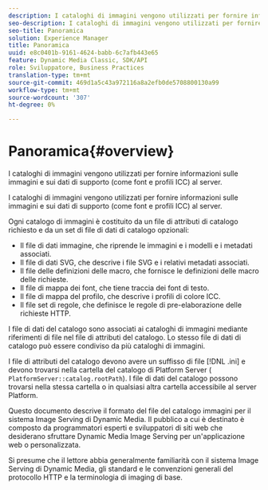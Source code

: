 ```yaml
---
description: I cataloghi di immagini vengono utilizzati per fornire informazioni sulle immagini e sui dati di supporto (come font e profili ICC) al server.
seo-description: I cataloghi di immagini vengono utilizzati per fornire informazioni sulle immagini e sui dati di supporto (come font e profili ICC) al server.
seo-title: Panoramica
solution: Experience Manager
title: Panoramica
uuid: e8c0401b-9161-4624-babb-6c7afb443e65
feature: Dynamic Media Classic, SDK/API
role: Sviluppatore, Business Practices
translation-type: tm+mt
source-git-commit: 469d1a5c43a972116a8a2efb0de5708800130a99
workflow-type: tm+mt
source-wordcount: '307'
ht-degree: 0%

---
```



# Panoramica{#overview}

I cataloghi di immagini vengono utilizzati per fornire informazioni sulle immagini e sui dati di supporto (come font e profili ICC) al server.

I cataloghi di immagini vengono utilizzati per fornire informazioni sulle immagini e sui dati di supporto (come font e profili ICC) al server.

Ogni catalogo di immagini è costituito da un file di attributi di catalogo richiesto e da un set di file di dati di catalogo opzionali:

* Il file di dati immagine, che riprende le immagini e i modelli e i metadati associati.
* Il file di dati SVG, che descrive i file SVG e i relativi metadati associati.
* Il file delle definizioni delle macro, che fornisce le definizioni delle macro delle richieste.
* Il file di mappa dei font, che tiene traccia dei font di testo.
* Il file di mappa del profilo, che descrive i profili di colore ICC.
* Il file set di regole, che definisce le regole di pre-elaborazione delle richieste HTTP.

I file di dati del catalogo sono associati ai cataloghi di immagini mediante riferimenti di file nel file di attributi del catalogo. Lo stesso file di dati di catalogo può essere condiviso da più cataloghi di immagini.

I file di attributi del catalogo devono avere un suffisso di file [!DNL .ini] e devono trovarsi nella cartella del catalogo di Platform Server ( `PlatformServer::catalog.rootPath`). I file di dati del catalogo possono trovarsi nella stessa cartella o in qualsiasi altra cartella accessibile al server Platform.

Questo documento descrive il formato del file del catalogo immagini per il sistema Image Serving di Dynamic Media. Il pubblico a cui è destinato è composto da programmatori esperti e sviluppatori di siti web che desiderano sfruttare Dynamic Media Image Serving per un&#39;applicazione web o personalizzata.

Si presume che il lettore abbia generalmente familiarità con il sistema Image Serving di Dynamic Media, gli standard e le convenzioni generali del protocollo HTTP e la terminologia di imaging di base.
